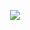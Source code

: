 <p align="center">
  <img src="https://github.com/kewde/kewde/assets/13770485/cf37fda2-82a5-4612-85db-7d19344838e9">
</p>
